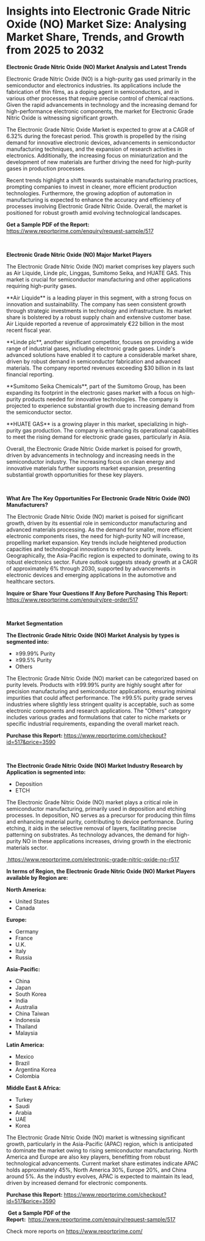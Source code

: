 <p><h1>Insights into Electronic Grade Nitric Oxide (NO) Market Size: Analysing Market Share, Trends, and Growth from 2025 to 2032</h1></p><p><strong>Electronic Grade Nitric Oxide (NO) Market Analysis and Latest Trends</strong></p>
<p><p>Electronic Grade Nitric Oxide (NO) is a high-purity gas used primarily in the semiconductor and electronics industries. Its applications include the fabrication of thin films, as a doping agent in semiconductors, and in various other processes that require precise control of chemical reactions. Given the rapid advancements in technology and the increasing demand for high-performance electronic components, the market for Electronic Grade Nitric Oxide is witnessing significant growth.</p><p>The Electronic Grade Nitric Oxide Market is expected to grow at a CAGR of 6.32% during the forecast period. This growth is propelled by the rising demand for innovative electronic devices, advancements in semiconductor manufacturing techniques, and the expansion of research activities in electronics. Additionally, the increasing focus on miniaturization and the development of new materials are further driving the need for high-purity gases in production processes.</p><p>Recent trends highlight a shift towards sustainable manufacturing practices, prompting companies to invest in cleaner, more efficient production technologies. Furthermore, the growing adoption of automation in manufacturing is expected to enhance the accuracy and efficiency of processes involving Electronic Grade Nitric Oxide. Overall, the market is positioned for robust growth amid evolving technological landscapes.</p></p>
<p><strong>Get a Sample PDF of the Report:&nbsp;</strong> <a href="https://www.reportprime.com/enquiry/request-sample/517?utm_campaign=2950&utm_medium=2&utm_source=Github&utm_content=ia&utm_term=18032025&utm_id=electronic-grade-nitric-oxide-no">https://www.reportprime.com/enquiry/request-sample/517</a></p>
<p>&nbsp;</p>
<p><strong>Electronic Grade Nitric Oxide (NO) Major Market Players</strong></p>
<p><p>The Electronic Grade Nitric Oxide (NO) market comprises key players such as Air Liquide, Linde plc, Linggas, Sumitomo Seika, and HUATE GAS. This market is crucial for semiconductor manufacturing and other applications requiring high-purity gases.</p><p>**Air Liquide** is a leading player in this segment, with a strong focus on innovation and sustainability. The company has seen consistent growth through strategic investments in technology and infrastructure. Its market share is bolstered by a robust supply chain and extensive customer base. Air Liquide reported a revenue of approximately €22 billion in the most recent fiscal year.</p><p>**Linde plc**, another significant competitor, focuses on providing a wide range of industrial gases, including electronic grade gases. Linde's advanced solutions have enabled it to capture a considerable market share, driven by robust demand in semiconductor fabrication and advanced materials. The company reported revenues exceeding $30 billion in its last financial reporting.</p><p>**Sumitomo Seika Chemicals**, part of the Sumitomo Group, has been expanding its footprint in the electronic gases market with a focus on high-purity products needed for innovative technologies. The company is projected to experience substantial growth due to increasing demand from the semiconductor sector.</p><p>**HUATE GAS** is a growing player in this market, specializing in high-purity gas production. The company is enhancing its operational capabilities to meet the rising demand for electronic grade gases, particularly in Asia.</p><p>Overall, the Electronic Grade Nitric Oxide market is poised for growth, driven by advancements in technology and increasing needs in the semiconductor industry. The increasing focus on clean energy and innovative materials further supports market expansion, presenting substantial growth opportunities for these key players.</p></p>
<p>&nbsp;</p>
<p><strong>What Are The Key Opportunities For Electronic Grade Nitric Oxide (NO) Manufacturers?</strong></p>
<p><p>The Electronic Grade Nitric Oxide (NO) market is poised for significant growth, driven by its essential role in semiconductor manufacturing and advanced materials processing. As the demand for smaller, more efficient electronic components rises, the need for high-purity NO will increase, propelling market expansion. Key trends include heightened production capacities and technological innovations to enhance purity levels. Geographically, the Asia-Pacific region is expected to dominate, owing to its robust electronics sector. Future outlook suggests steady growth at a CAGR of approximately 6% through 2030, supported by advancements in electronic devices and emerging applications in the automotive and healthcare sectors.</p></p>
<p><strong>Inquire or Share Your Questions If Any Before Purchasing This Report:</strong> <a href="https://www.reportprime.com/enquiry/pre-order/517?utm_campaign=2950&utm_medium=2&utm_source=Github&utm_content=ia&utm_term=18032025&utm_id=electronic-grade-nitric-oxide-no">https://www.reportprime.com/enquiry/pre-order/517</a></p>
<p>&nbsp;</p>
<p><strong>Market Segmentation</strong></p>
<p><strong>The Electronic Grade Nitric Oxide (NO) Market Analysis by types is segmented into:</strong></p>
<p><ul><li>≥99.99% Purity</li><li>≥99.5% Purity</li><li>Others</li></ul></p>
<p><p>The Electronic Grade Nitric Oxide (NO) market can be categorized based on purity levels. Products with ≥99.99% purity are highly sought after for precision manufacturing and semiconductor applications, ensuring minimal impurities that could affect performance. The ≥99.5% purity grade serves industries where slightly less stringent quality is acceptable, such as some electronic components and research applications. The "Others" category includes various grades and formulations that cater to niche markets or specific industrial requirements, expanding the overall market reach.</p></p>
<p><strong>Purchase this Report:&nbsp;</strong><a href="https://www.reportprime.com/checkout?id=517&price=3590&utm_campaign=2950&utm_medium=2&utm_source=Github&utm_content=ia&utm_term=18032025&utm_id=electronic-grade-nitric-oxide-no">https://www.reportprime.com/checkout?id=517&price=3590</a></p>
<p>&nbsp;</p>
<p><strong>The Electronic Grade Nitric Oxide (NO) Market Industry Research by Application is segmented into:</strong></p>
<p><ul><li>Deposition</li><li>ETCH</li></ul></p>
<p><p>The Electronic Grade Nitric Oxide (NO) market plays a critical role in semiconductor manufacturing, primarily used in deposition and etching processes. In deposition, NO serves as a precursor for producing thin films and enhancing material purity, contributing to device performance. During etching, it aids in the selective removal of layers, facilitating precise patterning on substrates. As technology advances, the demand for high-purity NO in these applications increases, driving growth in the electronic materials sector.</p></p>
<p><a href="https://www.reportprime.com/electronic-grade-nitric-oxide-no-r517?utm_campaign=2950&utm_medium=2&utm_source=Github&utm_content=ia&utm_term=18032025&utm_id=electronic-grade-nitric-oxide-no">&nbsp;https://www.reportprime.com/electronic-grade-nitric-oxide-no-r517</a></p>
<p><strong>In terms of Region, the Electronic Grade Nitric Oxide (NO) Market Players available by Region are:</strong></p>
<p>
    <p> <strong> North America: </strong>
        <ul>
            <li>United States</li>
            <li>Canada</li>
        </ul>
        </p> 
    <p> <strong> Europe: </strong>
        <ul>
            <li>Germany</li>
            <li>France</li>
            <li>U.K.</li>
            <li>Italy</li>
            <li>Russia</li>
        </ul>
        </p> 
    <p> <strong> Asia-Pacific: </strong>
        <ul>
            <li>China</li>
            <li>Japan</li>
            <li>South Korea</li>
            <li>India</li>
            <li>Australia</li>
            <li>China Taiwan</li>
            <li>Indonesia</li>
            <li>Thailand</li>
            <li>Malaysia</li>
        </ul>
        </p> 
    <p> <strong> Latin America: </strong>
        <ul>
            <li>Mexico</li>
            <li>Brazil</li>
            <li>Argentina Korea</li>
            <li>Colombia</li>
        </ul>
        </p> 
    <p> <strong> Middle East & Africa: </strong>
        <ul>
            <li>Turkey</li>
            <li>Saudi</li>
            <li>Arabia</li>
            <li>UAE</li>
            <li>Korea</li>
        </ul>
    </p>
    </p>
<p><p>The Electronic Grade Nitric Oxide (NO) market is witnessing significant growth, particularly in the Asia-Pacific (APAC) region, which is anticipated to dominate the market owing to rising semiconductor manufacturing. North America and Europe are also key players, benefitting from robust technological advancements. Current market share estimates indicate APAC holds approximately 45%, North America 30%, Europe 20%, and China around 5%. As the industry evolves, APAC is expected to maintain its lead, driven by increased demand for electronic components.</p></p>
<p><strong>Purchase this Report: </strong><a href="https://www.reportprime.com/checkout?id=517&price=3590&utm_campaign=2950&utm_medium=2&utm_source=Github&utm_content=ia&utm_term=18032025&utm_id=electronic-grade-nitric-oxide-no">https://www.reportprime.com/checkout?id=517&price=3590</a></p>
<p>&nbsp;<strong>Get a Sample PDF of the Report:&nbsp;&nbsp;</strong><a href="https://www.reportprime.com/enquiry/request-sample/517?utm_campaign=2950&utm_medium=2&utm_source=Github&utm_content=ia&utm_term=18032025&utm_id=electronic-grade-nitric-oxide-no">https://www.reportprime.com/enquiry/request-sample/517</a></p>
<p><strong></strong></p>
<p>Check more reports on <a href="https://www.reportprime.com/?utm_campaign=2950&utm_medium=2&utm_source=Github&utm_content=ia&utm_term=18032025&utm_id=electronic-grade-nitric-oxide-no">https://www.reportprime.com/</a></p>